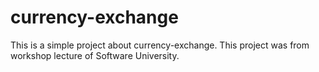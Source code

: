 # currency-exchange

This is a simple project about currency-exchange.
This project was from workshop lecture of Software University.
